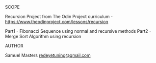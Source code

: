 SCOPE

Recursion Project from The Odin Project curriculum - https://www.theodinproject.com/lessons/recursion

Part1 - Fibonacci Sequence using normal and recursive methods
Part2 - Merge Sort Algorithm using recursion

AUTHOR

Samuel Masters redeyetuning@gmail.com